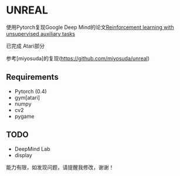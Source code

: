 # UNREAL
使用Pytorch复现Google Deep Mind的论文[Reinforcement learning with unsupervised auxiliary tasks](https://arxiv.org/pdf/1611.05397.pdf)

已完成 Atari部分

参考[miyosuda]的复现(https://github.com/miyosuda/unreal)

## Requirements
- Pytorch (0.4)
- gym[atari]
- numpy
- cv2
- pygame

## TODO
- DeepMind Lab
- display

能力有限，如发现问题，请提醒我修改，谢谢！